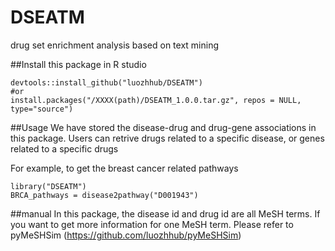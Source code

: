 # DSEATM
drug set enrichment analysis based on text mining

##Install this package in R studio

```{r}
devtools::install_github("luozhhub/DSEATM")
#or
install.packages("/XXXX(path)/DSEATM_1.0.0.tar.gz", repos = NULL, type="source")
```

##Usage
We have stored the disease-drug and drug-gene associations in this package.
Users can retrive drugs related to a specific disease, or genes related to a specific drugs

For example, to get the breast cancer related pathways
```{r}
library("DSEATM")
BRCA_pathways = disease2pathway("D001943")
```

##manual
In this package, the disease id and drug id are all MeSH terms. If you want to get more information for one MeSH term.
Please refer to pyMeSHSim (https://github.com/luozhhub/pyMeSHSim)
